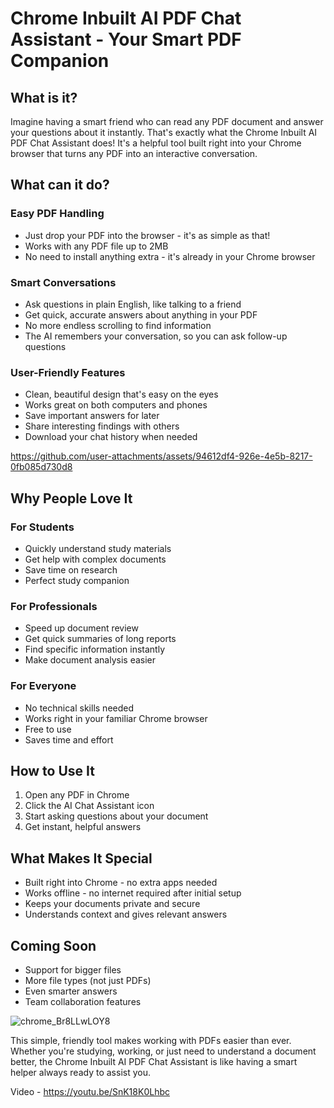 
# Chrome Inbuilt AI PDF Chat Assistant - Your Smart PDF Companion

## What is it?

Imagine having a smart friend who can read any PDF document and answer your questions about it instantly. That's exactly what the Chrome Inbuilt AI PDF Chat Assistant does! It's a helpful tool built right into your Chrome browser that turns any PDF into an interactive conversation.

## What can it do?

### Easy PDF Handling

-   Just drop your PDF into the browser - it's as simple as that!
-   Works with any PDF file up to 2MB
-   No need to install anything extra - it's already in your Chrome browser

### Smart Conversations

-   Ask questions in plain English, like talking to a friend
-   Get quick, accurate answers about anything in your PDF
-   No more endless scrolling to find information
-   The AI remembers your conversation, so you can ask follow-up questions

### User-Friendly Features

-   Clean, beautiful design that's easy on the eyes
-   Works great on both computers and phones
-   Save important answers for later
-   Share interesting findings with others
-   Download your chat history when needed
  
https://github.com/user-attachments/assets/94612df4-926e-4e5b-8217-0fb085d730d8

## Why People Love It

### For Students

-   Quickly understand study materials
-   Get help with complex documents
-   Save time on research
-   Perfect study companion

### For Professionals

-   Speed up document review
-   Get quick summaries of long reports
-   Find specific information instantly
-   Make document analysis easier

### For Everyone

-   No technical skills needed
-   Works right in your familiar Chrome browser
-   Free to use
-   Saves time and effort

## How to Use It

1.  Open any PDF in Chrome
2.  Click the AI Chat Assistant icon
3.  Start asking questions about your document
4.  Get instant, helpful answers

## What Makes It Special

-   Built right into Chrome - no extra apps needed
-   Works offline - no internet required after initial setup
-   Keeps your documents private and secure
-   Understands context and gives relevant answers

## Coming Soon

-   Support for bigger files
-   More file types (not just PDFs)
-   Even smarter answers
-   Team collaboration features

  ![chrome_Br8LLwLOY8](https://github.com/user-attachments/assets/a001bd39-3693-4957-8419-e772c2cd2db5)


This simple, friendly tool makes working with PDFs easier than ever. Whether you're studying, working, or just need to understand a document better, the Chrome Inbuilt AI PDF Chat Assistant is like having a smart helper always ready to assist you.

Video - https://youtu.be/SnK18K0Lhbc
